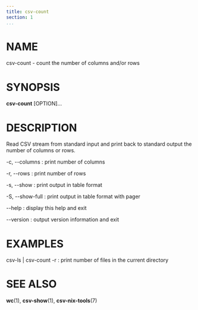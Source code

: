 ```yaml
---
title: csv-count
section: 1
...
```


# NAME #

csv-count - count the number of columns and/or rows

# SYNOPSIS #

**csv-count** [OPTION]...

# DESCRIPTION #

Read CSV stream from standard input and print back to standard output
the number of columns or rows.

-c, --columns
:   print number of columns

-r, --rows
:   print number of rows

-s, --show
:   print output in table format

-S, --show-full
:   print output in table format with pager

--help
:   display this help and exit

--version
:   output version information and exit

# EXAMPLES #

csv-ls | csv-count -r
:   print number of files in the current directory

# SEE ALSO #

**wc**(1), **csv-show**(1), **csv-nix-tools**(7)
